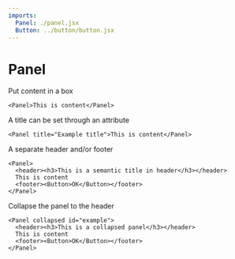 ```yaml
---
imports:
  Panel: ./panel.jsx
  Button: ../button/button.jsx
---
```


# Panel

Put content in a box

```render jsx
<Panel>This is content</Panel>
```

A title can be set through an attribute

```render jsx
<Panel title="Example title">This is content</Panel>
```

A separate header and/or footer

```render jsx
<Panel>
  <header><h3>This is a semantic title in header</h3></header>
  This is content
  <footer><Button>OK</Button></footer>
</Panel>
```

Collapse the panel to the header

```render jsx
<Panel collapsed id="example">
  <header><h3>This is a collapsed panel</h3></header>
  This is content
  <footer><Button>OK</Button></footer>
</Panel>
```
